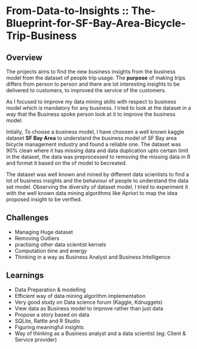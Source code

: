 # From-Data-to-Insights :: The-Blueprint-for-SF-Bay-Area-Bicycle-Trip-Business

## Overview

The projects aims to find the new business insights from the business model from the 
dataset of people trip usage. The **purpose** of making trips differs from person 
to person and there are lot interesting insights to be delivered to customers,
to improved the service of the customers. 

As I focused to improve my data mining skills with respect to business model which 
is mandatory for any business. I tried to look at the dataset in a way that the
Business spoke person look at it to improve the business model. 

Intially, To choose a business model, I have choosen a well known kaggle dataset **SF Bay Area**
to understand the business model of SF Bay area bicycle management industry and found a reliable one.
The dataset was 90% clean where it has missing data and data duplication upto certain limit in 
the dataset, the data was preprocessed to removing the missing data in R and format it based on the
of model to becreated.

The dataset was well known and mined by different data scientists to find a lot of business 
insights and the behaviour of people to understand the data set model. Observing the diversity
of dataset model, I tried to experiment it with the well known data mining algorithms like
Apriori to map the idea proposed insight to be verified. 

## Challenges

- Managing Huge dataset
- Removing Outliers 
- practising other  data scientist kernels
- Computation time and energy
- Thinking in a way as Business Analyst and Business Intelligence
 
## Learnings

- Data Preparation & modelling
- Efficient way of data mining algorithm  implementation
- Very good study on Data science forum (Kaggle, Kdnuggets)
- View data as Business model to improve rather than just data
- Propose a story based on data
- SQLite, Rattle and R Studio
- Figuring meaningful insights
- Way of thinking as a Business analyst and a data scientist (eg: Client & Service provider)
